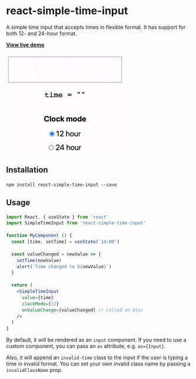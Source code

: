 # react-simple-time-input

A simple time input that accepts times in flexible format. It has support for both 12- and 24-hour format.

[**View live demo**](https://citifyd.github.io/react-simple-time-input/)

![demo](demo.gif)

## Installation

`npm install react-simple-time-input --save`

## Usage

```jsx
import React, { useState } from 'react'
import SimpleTimeInput from 'react-simple-time-input'

function MyComponent () {
  const [time, setTime] = useState('14:00')

  const valueChanged = newValue => {
    setTime(newValue)
    alert(`Time changed to ${newValue}`)
  }

  return (
    <SimpleTimeInput
      value={time}
      clockMode={12}
      onValueChange={valueChanged} // called on blur
    />
  )
}
```

By default, it will be rendered as an `input` component. If you need to use a custom component, you can pass an `as` attribute, e.g. `as={Input}`.

Also, it will append an `invalid-time` class to the input if the user is typing a time in invalid format. You can set your own invalid class name by passing a `invalidClassName` prop.